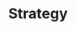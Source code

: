 ---
layout: expertise_area
title: Strategy
description: >-
  Strategy refers to breaking down complex, ambiguous problems, prioritizing the most important areas to focus on, and finding rigorous, but efficient means of arriving at solutions. We focus on issues that are the highest impact, while also being resource- and time-efficient.
icon_path: /img/icons/icon-design.svg
---